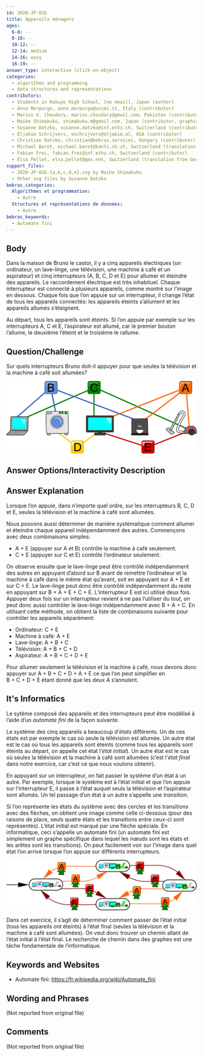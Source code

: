 ```yaml
---
id: 2020-JP-01b
title: Appareils ménagers
ages:
  6-8: --
  8-10: --
  10-12: --
  12-14: medium
  14-16: easy
  16-19: --
answer_type: interactive (click-on-object)
categories:
  - algorithms and programming
  - data structures and representations
contributors:
  - Students in Hakuyo High School, [no email], Japan (author)
  - Anna Morpurgo, anna.morpurgo@unimi.it, Italy (contributor)
  - Marios O. Choudary, marios.choudary@gmail.com, Pakistan (contributor)
  - Maiko Shimabuku, shimabuku.m@gmail.com, Japan (contributor, graphics)
  - Susanne Datzko, susanne.datzko@inf.ethz.ch, Switzerland (contributor, graphics)
  - Eljakim Schrijvers, eschrijvers@eljakim.nl, USA (contributor)
  - Christian Datzko, christian@bebras.services, Hungary (contributor)
  - Michael Barot, michael.barot@kanti.sh.ch, Switzerland (translation from English into German)
  - Fabian Frei, fabian.frei@inf.ethz.ch, Switzerland (contributor)
  - Elsa Pellet, elsa.pellet@gmx.net, Switzerland (translation from German into French)
support_files:
  - 2020-JP-01b-{a,b,c,d,e}.svg by Maiko Shimabuku
  - Other svg files by Susanne Datzko
bebras_categories:
  Algorithmes et programmation:
    - Autre
  Structures et représentations de données:
    - Autre
bebras_keywords:
  - Automate fini
---
```



## Body

Dans la maison de Bruno le castor, il y a cinq appareils électriques (un ordinateur, un lave-linge, une télévision, une machine à café et un aspirateur) et cinq interrupteurs (A, B, C, D et E) pour allumer et éteindre des appareils. Le raccordement électrique est très inhabituel. Chaque interrupteur est connecté à plusieurs appareils, comme montré sur l’image en dessous. Chaque fois que l’on appuie sur un interrupteur, il change l’état de tous les appareils connectés: les appareils éteints s’allument et les appareils allumés s’éteignent.

Au départ, tous les appareils sont éteints. Si l’on appuie par exemple sur les interrupteurs A, C et E, l’aspirateur est allumé, car le premier bouton l’allume, le deuxième l’éteint et le troisième le rallume.


## Question/Challenge

Sur quels interrupteurs Bruno doit-il appuyer pour que seules la télévision et la machine à café soit allumées?

![](graphics/2020-JP-01b_taskbody-compatible.svg "Appareils et interrupteurs (500px)")


## Answer Options/Interactivity Description

<!-- empty -->


## Answer Explanation

Lorsque l’on appuie, dans n’importe quel ordre, sur les interrupteurs B, C, D et E, seules la télévision et la machine à café sont allumées.

Nous pouvons aussi déterminer de manière systématique comment allumer et éteindre chaque appareil indépendamment des autres. Commençons avec deux combinaisons simples:
 - A + E (appuyer sur A et B) contrôle la machine à café seulement.
 - C + E (appuyer sur C et E) contrôle l’ordinateur seulement.

On observe ensuite que le lave-linge peut être contrôlé indépendamment des autres en appuyant d’abord sur B avant de remettre l’ordinateur et la machine à café dans le même état qu’avant, soit en appuyant sur A + E et sur C + E. Le lave-linge peut donc être contrôlé indépendamment du reste en appuyant sur B + A + E + C + E. L’interrupteur E est ici utilisé deux fois. Appuyer deux fois sur un interrupteur revient à ne pas l’utiliser du tout, on peut donc aussi contrôler le lave-linge indépendamment avec B + A + C. En utilisant cette méthode, on obtient la liste de combinaisons suivante pour contrôler les appareils séparément:
 - Ordinateur: C + E
 - Machine à café: A + E
 - Lave-linge: A + B + C
 - Télévision: A + B + C + D
 - Aspirateur: A + B + C + D + E

Pour allumer seulement la télévision et la machine à café, nous devons donc appuyer sur A + B + C + D + A + E ce que l’on peut simplifier en B + C + D + E étant donné que les deux A s’annulent.


## It's Informatics

Le sytème composé des appareils et des interrupteurs peut être modélisé à l’aide d’un _automate fini_ de la façon suivante.

Le système des cinq appareils a beaucoup d’_états_ différents. Un de ces états est par exemple le cas où seule la télévision est allumée. Un autre état est le cas où tous les appareils sont éteints (comme tous les appareils sont éteints au départ, on appelle cet état l’_état initial_). Un autre état est le cas où seules la télévision et la machine à café sont allumées (c’est l’_état final_ dans notre exercice, car c’est ce que nous voulons obtenir).

En appuyant sur un interrupteur, on fait passer le système d’un état à un autre. Par exemple, lorsque le système est à l’état initial et que l’on appuie sur l’interrupteur E, il passe à l’état auquel seuls la télévision et l’aspirateur sont allumés. Un tel passage d’un état à un autre s’appelle une _transition_.

Si l’on représente les états du système avec des cercles et les transitions avec des flèches, on obtient une image comme celle ci-dessous (pour des raisons de place, seuls quatre états et les transitions entre ceux-ci sont représentés). L’état initial est marqué par une flèche spéciale. En informatique, ceci s’appelle un automate fini (un automate fini est simplement un graphe spécifique dans lequel les nœuds sont les états et les arêtes sont les transitions). On peut facilement voir sur l’image dans quel état l’on arrive lorsque l’on appuie sur différents interrupteurs.

![](graphics/2020-JP-01b_explanation-compatible.svg "Diagramme d’états (600px)")

Dans cet exercice, il s’agit de déterminer comment passer de l’état initial (tous les appareils ont éteints) à l’état final (seules la télévision et la machine à café sont allumées). On veut donc trouver un chemin allant de l’état initial à l’état final. Le recherche de chemin dans des graphes est une tâche fondamentale de l’informatique.


## Keywords and Websites

 - Automate fini: https://fr.wikipedia.org/wiki/Automate_fini


## Wording and Phrases

(Not reported from original file)


## Comments

(Not reported from original file)
